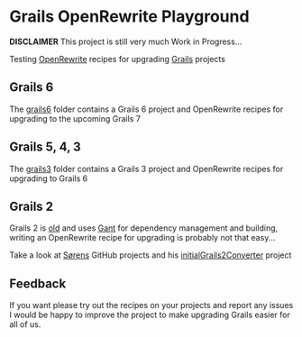 # Grails OpenRewrite Playground

**DISCLAIMER** This project is still very much Work in Progress...

Testing [OpenRewrite](https://docs.openrewrite.org/) recipes for upgrading [Grails](https://grails.org/) projects

## Grails 6

The [grails6](./grails6) folder contains a Grails 6 project and OpenRewrite recipes for upgrading to the upcoming Grails 7

## Grails 5, 4, 3

The [grails3](./grails3) folder contains a Grails 3 project and OpenRewrite recipes for upgrading to Grails 6

## Grails 2

Grails 2 is [old](https://endoflife.date/grails) and  uses [Gant](https://github.com/Gant/Gant) for dependency management and building, writing an OpenRewrite recipe
for upgrading is probably not that easy...

Take a look at [Sørens](https://github.com/sbglasius) GitHub projects and his
[initialGrails2Converter](https://github.com/sbglasius/initialGrails2Converter) project

## Feedback

If you want please try out the recipes on your projects and report any issues I would be happy to improve the project
to make upgrading Grails easier for all of us.

